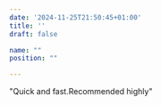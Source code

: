 ```yaml
---
date: '2024-11-25T21:50:45+01:00'
title: ''
draft: false

name: ""
position: ""

---
```


"Quick and fast.Recommended highly"
